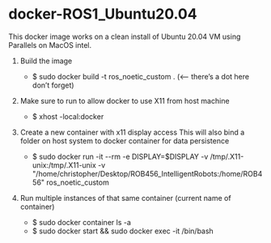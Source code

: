 # docker-ROS1_Ubuntu20.04
This docker image works on a clean install of Ubuntu 20.04 VM using Parallels on MacOS intel.

1. Build the image
	- $ sudo docker build -t ros_noetic_custom .   (<— there’s a dot here don’t forget)


2. Make sure to run to allow docker to use X11 from host machine
	- $ xhost -local:docker 


3. Create a new container with x11 display access
   This will also bind a folder on host system to docker container for data persistence
	- $ sudo docker run -it --rm -e DISPLAY=$DISPLAY -v /tmp/.X11-unix:/tmp/.X11-unix -v "/home/christopher/Desktop/ROB456_IntelligentRobots:/home/ROB456" ros_noetic_custom


5. Run multiple instances of that same container (current name of container)
	- $ sudo docker container ls -a 
	- $ sudo docker start <container-name> && sudo docker exec -it <container-name> /bin/bash


